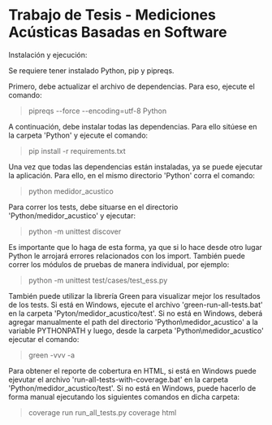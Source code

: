 ﻿# Trabajo de Tesis - Mediciones Acústicas Basadas en Software

Instalación y ejecución:

Se requiere tener instalado Python, pip y pipreqs.

Primero, debe actualizar el archivo de dependencias. Para eso, ejecute el comando:

>pipreqs --force --encoding=utf-8 Python

A continuación, debe instalar todas las dependencias. Para ello sitúese en la carpeta 'Python' y ejecute el comando:

>pip install -r requirements.txt

Una vez que todas las dependencias están instaladas, ya se puede ejecutar la aplicación. Para ello, en el mismo directorio 'Python' corra el comando:

>python medidor_acustico

Para correr los tests, debe situarse en el directorio 'Python/medidor_acustico' y ejecutar:

>python -m unittest discover

Es importante que lo haga de esta forma, ya que si lo hace desde otro lugar Python le arrojará errores relacionados con los import. También puede correr los módulos de pruebas de manera individual, por ejemplo:

>python -m unittest test/cases/test_ess.py

También puede utilizar la librería Green para visualizar mejor los resultados de los tests. Si está en Windows, ejecute el archivo 'green-run-all-tests.bat' en la carpeta 'Pyton/medidor_acustico/test'. Si no está en Windows, deberá agregar manualmente el path del directorio 'Python\medidor_acustico' a la variable PYTHONPATH y luego, desde la carpeta 'Python\medidor_acustico' ejecutar el comando:

>green -vvv -a

Para obtener el reporte de cobertura en HTML, si está en Windows puede ejevutar el archivo 'run-all-tests-with-coverage.bat' en la carpeta 'Python/medidor_acustico/test'. Si no está en Windows, puede hacerlo de forma manual ejecutando los siguientes comandos en dicha carpeta:

>coverage run run_all_tests.py
>coverage html





